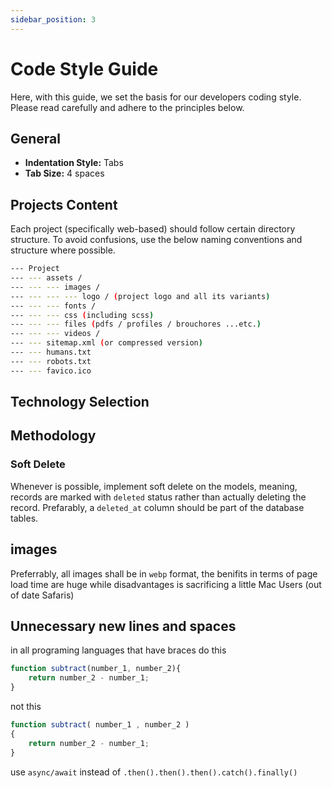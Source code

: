 ```yaml
---
sidebar_position: 3
---
```


# Code Style Guide

Here, with this guide, we set the basis for our developers coding style.  
Please read carefully and adhere to the principles below.

## General

- **Indentation Style:** Tabs
- **Tab Size:** 4 spaces

## Projects Content

Each project (specifically web-based) should follow certain directory structure. To avoid confusions, use the below naming conventions and structure where possible.

```bash
--- Project
--- --- assets /
--- --- --- images /
--- --- --- --- logo / (project logo and all its variants)
--- --- --- fonts /
--- --- --- css (including scss)
--- --- --- files (pdfs / profiles / brouchores ...etc.)
--- --- --- videos /
--- --- sitemap.xml (or compressed version)
--- --- humans.txt
--- --- robots.txt
--- --- favico.ico
```

## Technology Selection

## Methodology

### Soft Delete

Whenever is possible, implement soft delete on the models, meaning, records are marked with `deleted` status rather than actually deleting the record. Prefarably, a `deleted_at` column should be part of the database tables.

## images

Preferrably, all images shall be in `webp` format, the benifits in terms of page load time are huge while disadvantages is sacrificing a little Mac Users (out of date Safaris)

## Unnecessary new lines and spaces

in all programing languages that have braces
do this

```js
function subtract(number_1, number_2){
    return number_2 - number_1;
}
```

not this

```js
function subtract( number_1 , number_2 )
{
    return number_2 - number_1;
}
```

use `async/await` instead of `.then().then().then().catch().finally()`
